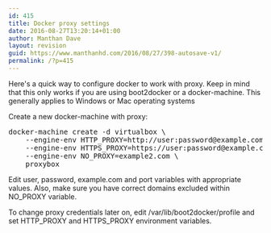 ```yaml
---
id: 415
title: Docker proxy settings
date: 2016-08-27T13:20:14+01:00
author: Manthan Dave
layout: revision
guid: https://www.manthanhd.com/2016/08/27/398-autosave-v1/
permalink: /?p=415
---
```

Here's a quick way to configure docker to work with proxy. Keep in mind that this only works if you are using boot2docker or a docker-machine. This generally applies to Windows or Mac operating systems

Create a new docker-machine with proxy:
<pre class="lang:sh decode:true">docker-machine create -d virtualbox \
    --engine-env HTTP_PROXY=http://user:password@example.com:port \
    --engine-env HTTPS_PROXY=https://user:password@example.com:port \
    --engine-env NO_PROXY=example2.com \
    proxybox</pre>
Edit user, password, example.com and port variables with appropriate values. Also, make sure you have correct domains excluded within <span class="lang:default decode:true crayon-inline ">NO_PROXY</span> variable.

To change proxy credentials later on, edit <span class="lang:default decode:true crayon-inline">/var/lib/boot2docker/profile</span> and set <span class="lang:default decode:true crayon-inline ">HTTP_PROXY</span> and <span class="lang:default decode:true crayon-inline">HTTPS_PROXY</span> environment variables.